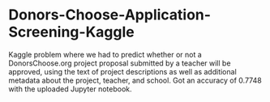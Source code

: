 # Donors-Choose-Application-Screening-Kaggle
Kaggle problem where we had to predict whether or not a DonorsChoose.org project proposal submitted by a teacher will be approved, using the text of project descriptions as well as additional metadata about the project, teacher, and school. Got an accuracy of 0.7748 with the uploaded Jupyter notebook.
